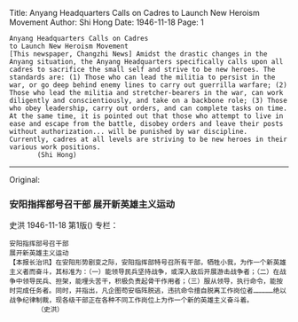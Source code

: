 Title: Anyang Headquarters Calls on Cadres to Launch New Heroism Movement
Author: Shi Hong
Date: 1946-11-18
Page: 1

    Anyang Headquarters Calls on Cadres
    to Launch New Heroism Movement
    [This newspaper, Changzhi News] Amidst the drastic changes in the Anyang situation, the Anyang Headquarters specifically calls upon all cadres to sacrifice the small self and strive to be new heroes. The standards are: (1) Those who can lead the militia to persist in the war, or go deep behind enemy lines to carry out guerrilla warfare; (2) Those who lead the militia and stretcher-bearers in the war, can work diligently and conscientiously, and take on a backbone role; (3) Those who obey leadership, carry out orders, and can complete tasks on time. At the same time, it is pointed out that those who attempt to live in ease and escape from the battle, disobey orders and leave their posts without authorization... will be punished by war discipline. Currently, cadres at all levels are striving to be new heroes in their various work positions.
           (Shi Hong)



<hr /> 

Original: 


### 安阳指挥部号召干部  展开新英雄主义运动
史洪
1946-11-18
第1版()
专栏：

    安阳指挥部号召干部
    展开新英雄主义运动
    【本报长治讯】在安阳形势剧变之际，安阳指挥部特号召所有干部，牺牲小我，为作一个新英雄主义者而奋斗，其标准为：（一）能领导民兵坚持战争，或深入敌后开展游击战争者；（二）在战争中领导民兵、担架，能埋头苦干，积极负责起骨干作用者；（三）服从领导，执行命令，能按时完成任务者。同时，并指出，凡企图苟安临阵脱逃，违抗命令擅自脱离工作岗位者……………绝以战争纪律制裁，现各级干部正在各种不同工作岗位上为作一个新的英雄主义奋斗着。
           （史洪）

